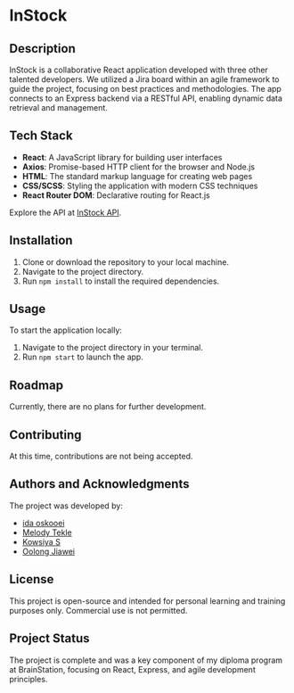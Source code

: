 # InStock

## Description

InStock is a collaborative React application developed with three other talented developers. We utilized a Jira board within an agile framework to guide the project, focusing on best practices and methodologies. The app connects to an Express backend via a RESTful API, enabling dynamic data retrieval and management.

## Tech Stack

- **React**: A JavaScript library for building user interfaces
- **Axios**: Promise-based HTTP client for the browser and Node.js
- **HTML**: The standard markup language for creating web pages
- **CSS/SCSS**: Styling the application with modern CSS techniques
- **React Router DOM**: Declarative routing for React.js

Explore the API at [InStock API](https://github.com/KowsiyaS/Instock-API).

## Installation

1. Clone or download the repository to your local machine.
2. Navigate to the project directory.
3. Run `npm install` to install the required dependencies.

## Usage

To start the application locally:

1. Navigate to the project directory in your terminal.
2. Run `npm start` to launch the app.

## Roadmap

Currently, there are no plans for further development.

## Contributing

At this time, contributions are not being accepted.

## Authors and Acknowledgments

The project was developed by:

- [ida oskooei](https://github.com/idaoskooei)
- [Melody Tekle](https://github.com/melodytekle)
- [Kowsiya S](https://github.com/KowsiyaS)
- [Oolong Jiawei](https://github.com/oolongjiawei)

## License

This project is open-source and intended for personal learning and training purposes only. Commercial use is not permitted.

## Project Status

The project is complete and was a key component of my diploma program at BrainStation, focusing on React, Express, and agile development principles.
